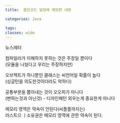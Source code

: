 ```yaml
---
title:  클린코드 앞장에 메모한 내용

categories: Java

tags: 
classes: wide
---
```


  
뉴스레터  
  
컴파일러가 이해하지 못하는 것은 주장일 뿐이다  
(모듈을 나눴다고 우리는 주장하지만)  
  
오브젝트가 하나뿐인 클래스는 씨언어일 확률이 높다  
(싱글턴을 의도한것이더라도 악하다)  
  
공통부분을 뽑아내는 것이 오오피가 아니다  
(변하는것과 아닌것) - 디자인패턴 외우는게 중요한게 아니다  
  
메모리 영역은 약속이 안된다(씨플플까지는)  
러스트으 ㅣ소유권은 메모리 영역에 관한 약속이 된다.  
